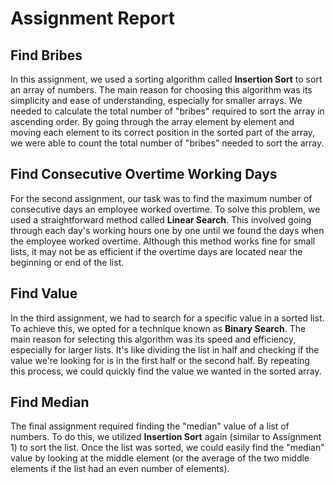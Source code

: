# Assignment Report

## Find Bribes
In this assignment, we used a sorting algorithm called **Insertion Sort** to sort an array of numbers. The main reason for choosing this algorithm was its simplicity and ease of understanding, especially for smaller arrays. We needed to calculate the total number of "bribes" required to sort the array in ascending order. By going through the array element by element and moving each element to its correct position in the sorted part of the array, we were able to count the total number of "bribes" needed to sort the array.

## Find Consecutive Overtime Working Days
For the second assignment, our task was to find the maximum number of consecutive days an employee worked overtime. To solve this problem, we used a straightforward method called **Linear Search**. This involved going through each day's working hours one by one until we found the days when the employee worked overtime. Although this method works fine for small lists, it may not be as efficient if the overtime days are located near the beginning or end of the list.

## Find Value 
In the third assignment, we had to search for a specific value in a sorted list. To achieve this, we opted for a technique known as **Binary Search**. The main reason for selecting this algorithm was its speed and efficiency, especially for larger lists. It's like dividing the list in half and checking if the value we're looking for is in the first half or the second half. By repeating this process, we could quickly find the value we wanted in the sorted array.

## Find Median
The final assignment required finding the "median" value of a list of numbers. To do this, we utilized **Insertion Sort** again (similar to Assignment 1) to sort the list. Once the list was sorted, we could easily find the "median" value by looking at the middle element (or the average of the two middle elements if the list had an even number of elements).

